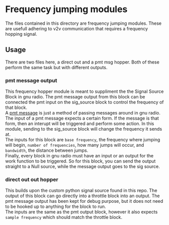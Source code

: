 # Frequency jumping modules  
The files contained in this directory are frequency jumping modules. These are usefull adhering to v2v communication that requires a frequency hopping signal.  

## Usage  
There are two files here, a direct out and a pmt msg hopper. Both of these perform the same task but with different outputs.  

### pmt message output  
This frequency hopper module is meant to suppliment the the Signal Source Block in gnu radio. The pmt message output from this block can be connected the pmt input on the sig_source block to control the frequency of that block.   
A [pmt message](https://wiki.gnuradio.org/index.php/Message_Passing) is just a method of passing messages around in gnu radio. The input of a pmt message expects a certain form. If the message is that form, then an interupt will be triggered and perform some action. In this module, sending to the sig_source block will change the frequency it sends at.  
The inputs for this block are `base frequency`, the frequency where jumping will begin, `number of frequencies`, how many jumps will occur, and `bandwidth`, the distance between jumps.  
Finally, every block in gnu radio must have an input or an output for the work function to be triggered. So for this block, you can send the output straight to a Null source, while the message output goes to the sig source.  

### direct out out hopper  
This builds upon the custom python signal source found in this repo. The output of this block can go directly into a throttle block into an output. The pmt message output has been kept for debug purpose, but it does not need to be hooked up to anything for the block to run.  
The inputs are the same as the pmt output block, however it also expects `sample frequency` which should match the throttle block.